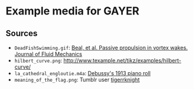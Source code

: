 # Example media for GAYER

## Sources

- `DeadFishSwimming.gif`: [Beal, et al. Passive propulsion in vortex wakes. Journal of Fluid Mechanics][beal]
- `hilbert_curve.png`: http://www.texample.net/tikz/examples/hilbert-curve/
- `la_cathedral_engloutie.m4a`: [Debussy's 1913 piano roll](https://www.youtube.com/watch?v=rfSBddhFvyA)
- `meaning_of_the_flag.png`: Tumblr user [tigerrknight][tigerrknight]

[beal]: https://www.cambridge.org/core/journals/journal-of-fluid-mechanics/article/passive-propulsion-in-vortex-wakes/A431EC18AAEDA78CC6572FB62A249005
[tigerrknight]: http://tigerrknight.tumblr.com/post/174483493830/the-meanings-behind-the-colors-gay-pride-flag

